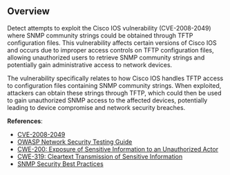 ## Overview

Detect attempts to exploit the Cisco IOS vulnerability (CVE-2008-2049) where SNMP community strings could be obtained through TFTP configuration files. This vulnerability affects certain versions of Cisco IOS and occurs due to improper access controls on TFTP configuration files, allowing unauthorized users to retrieve SNMP community strings and potentially gain administrative access to network devices.

The vulnerability specifically relates to how Cisco IOS handles TFTP access to configuration files containing SNMP community strings. When exploited, attackers can obtain these strings through TFTP, which could then be used to gain unauthorized SNMP access to the affected devices, potentially leading to device compromise and network security breaches.

**References**:
- [CVE-2008-2049](https://cve.mitre.org/cgi-bin/cvename.cgi?name=CVE-2008-2049)
- [OWASP Network Security Testing Guide](https://owasp.org/www-project-web-security-testing-guide/latest/4-Web_Application_Security_Testing/02-Configuration_and_Deployment_Management_Testing/02-Test_Application_Platform_Configuration)
- [CWE-200: Exposure of Sensitive Information to an Unauthorized Actor](https://cwe.mitre.org/data/definitions/200.html)
- [CWE-319: Cleartext Transmission of Sensitive Information](https://cwe.mitre.org/data/definitions/319.html)
- [SNMP Security Best Practices](https://www.cisco.com/c/en/us/support/docs/ip/simple-network-management-protocol-snmp/13608-snmp-security.html)
